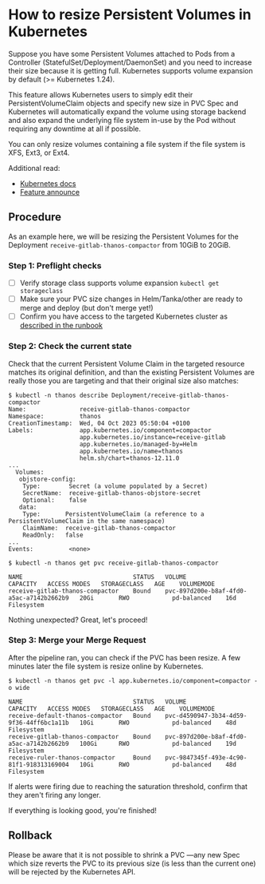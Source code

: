 # How to resize Persistent Volumes in Kubernetes

Suppose you have some Persistent Volumes attached to Pods from a Controller
(StatefulSet/Deployment/DaemonSet) and you need to increase their size because
it is getting full. Kubernetes supports volume expansion by default (>=
Kubernetes 1.24).

This feature allows Kubernetes users to simply edit their PersistentVolumeClaim
objects and specify new size in PVC Spec and Kubernetes will automatically
expand the volume using storage backend and also expand the underlying file
system in-use by the Pod without requiring any downtime at all if possible.

You can only resize volumes containing a file system if the file system is XFS,
Ext3, or Ext4.

Additional read:

- [Kubernetes docs](https://kubernetes.io/docs/concepts/storage/persistent-volumes/#expanding-persistent-volumes-claims)
- [Feature announce](https://kubernetes.io/blog/2022/05/05/volume-expansion-ga/)

## Procedure

As an example here, we will be resizing the Persistent Volumes for the
Deployment `receive-gitlab-thanos-compactor` from 10GiB to 20GiB.

### Step 1: Preflight checks

- [ ] Verify storage class supports volume expansion `kubectl get storageclass`
- [ ] Make sure your PVC size changes in Helm/Tanka/other are ready to merge
      and deploy (but don't merge yet!)
- [ ] Confirm you have access to the targeted Kubernetes cluster as [described
      in the runbook](https://ops.gitlab.net/gitlab-com/runbooks/-/blob/master/docs/kube/k8s-oncall-setup.md#accessing-clusters-via-console-servers)

### Step 2: Check the current state

Check that the current Persistent Volume Claim in the targeted resource matches
its original definition, and than the existing Persistent Volumes are really
those you are targeting and that their original size also matches:

```
$ kubectl -n thanos describe Deployment/receive-gitlab-thanos-compactor
Name:               receive-gitlab-thanos-compactor
Namespace:          thanos
CreationTimestamp:  Wed, 04 Oct 2023 05:50:04 +0100
Labels:             app.kubernetes.io/component=compactor
                    app.kubernetes.io/instance=receive-gitlab
                    app.kubernetes.io/managed-by=Helm
                    app.kubernetes.io/name=thanos
                    helm.sh/chart=thanos-12.11.0
...
  Volumes:
   objstore-config:
    Type:        Secret (a volume populated by a Secret)
    SecretName:  receive-gitlab-thanos-objstore-secret
    Optional:    false
   data:
    Type:       PersistentVolumeClaim (a reference to a PersistentVolumeClaim in the same namespace)
    ClaimName:  receive-gitlab-thanos-compactor
    ReadOnly:   false
...
Events:          <none>

$ kubectl -n thanos get pvc receive-gitlab-thanos-compactor

NAME                               STATUS   VOLUME                                     CAPACITY   ACCESS MODES   STORAGECLASS   AGE    VOLUMEMODE
receive-gitlab-thanos-compactor    Bound    pvc-897d200e-b8af-4fd0-a5ac-a7142b2662b9   20Gi       RWO            pd-balanced    16d    Filesystem
```

Nothing unexpected? Great, let's proceed!

### Step 3: Merge your Merge Request

After the pipeline ran, you can check if the PVC has been resize. A few minutes
later the file system is resize online by Kubernetes.

```
$ kubectl -n thanos get pvc -l app.kubernetes.io/component=compactor -o wide

NAME                               STATUS   VOLUME                                     CAPACITY   ACCESS MODES   STORAGECLASS   AGE    VOLUMEMODE
receive-default-thanos-compactor   Bound    pvc-d4590947-3b34-4d59-9f36-44ff6bc1a11b   10Gi       RWO            pd-balanced    48d    Filesystem
receive-gitlab-thanos-compactor    Bound    pvc-897d200e-b8af-4fd0-a5ac-a7142b2662b9   100Gi      RWO            pd-balanced    19d    Filesystem
receive-ruler-thanos-compactor     Bound    pvc-9847345f-493e-4c90-81f1-918313169004   10Gi       RWO            pd-balanced    48d    Filesystem
```

If alerts were firing due to reaching the saturation threshold, confirm that
they aren't firing any longer.

If everything is looking good, you're finished!

## Rollback

Please be aware that it is not possible to shrink a PVC —any new Spec which size
reverts the PVC to its previous size (is less than the current one) will be
rejected by the Kubernetes API.
